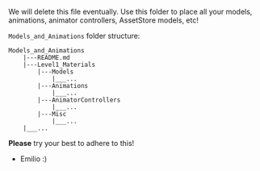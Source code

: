 We will delete this file eventually. Use this folder to place all your models, animations, animator controllers, AssetStore models, etc!

`Models_and_Animations` folder structure:

```
Models_and_Animations
    |---README.md
    |---Level1_Materials
        |---Models
            |___...
        |---Animations
            |___...
        |---AnimatorControllers
            |___...
        |---Misc
            |___...
    |___...
```

**Please** try your best to adhere to this!
- Emilio :)
